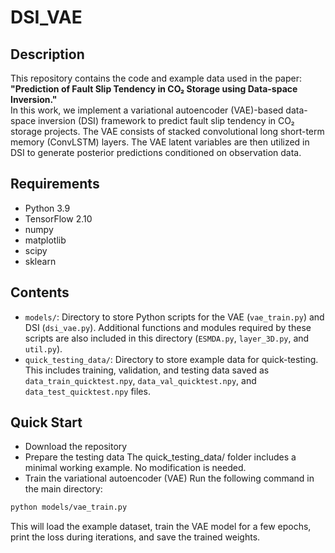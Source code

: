 # DSI_VAE
## Description
This repository contains the code and example data used in the paper:
**"Prediction of Fault Slip Tendency in CO₂ Storage using Data-space Inversion."**
\
In this work, we implement a variational autoencoder (VAE)-based data-space inversion (DSI) framework to predict fault slip tendency in CO₂ storage projects. The VAE consists of stacked convolutional long short-term memory (ConvLSTM) layers. The VAE latent variables are then utilized in DSI to generate posterior predictions conditioned on observation data.


## Requirements
- Python 3.9
- TensorFlow 2.10
- numpy
- matplotlib
- scipy
- sklearn


## Contents
- `models/`: Directory to store Python scripts for the VAE (`vae_train.py`) and DSI (`dsi_vae.py`). Additional functions and modules required by these scripts are also included in this directory (`ESMDA.py`, `layer_3D.py`, and `util.py`).
- `quick_testing_data/`: Directory to store example data for quick-testing. This includes training, validation, and testing data saved as `data_train_quicktest.npy`, `data_val_quicktest.npy`, and `data_test_quicktest.npy` files.


## Quick Start
- Download the repository
- Prepare the testing data
The quick_testing_data/ folder includes a minimal working example. No modification is needed.
- Train the variational autoencoder (VAE)
Run the following command in the main directory:
```bash
python models/vae_train.py
```
This will load the example dataset, train the VAE model for a few epochs, print the loss during iterations, and save the trained weights.




